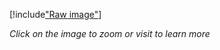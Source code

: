 [!include["Raw image"](_shared-overview-raw.md)]

_Click on the image to zoom or visit [](xref:Basics.Data.Index) to learn more_
